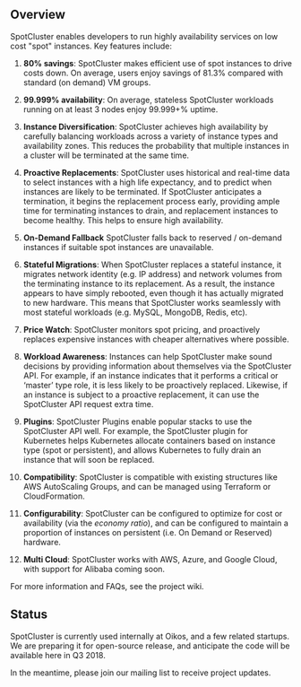 ## Overview

SpotCluster enables developers to run highly availability services on low cost "spot" instances. Key features include:

1. **80% savings**: SpotCluster makes efficient use of spot instances to drive costs down. On average, users enjoy savings of 81.3% compared with standard (on demand) VM groups.

2. **99.999% availability**: On average, stateless SpotCluster workloads running on at least 3 nodes enjoy 99.999+% uptime.

1. **Instance Diversification**: SpotCluster achieves high availability by carefully balancing workloads across a variety of instance types and availability zones. This reduces the probability that multiple instances in a cluster will be terminated at the same time.

2. **Proactive Replacements**: SpotCluster uses historical and real-time data to select instances with a high life expectancy, and to predict when instances are likely to be terminated. If SpotCluster anticipates a termination, it begins the replacement process early, providing ample time for terminating instances to drain, and replacement instances to become healthy. This helps to ensure high availability.

3. **On-Demand Fallback** SpotCluster falls back to reserved / on-demand instances if suitable spot instances are unavailable.

4. **Stateful Migrations**: When SpotCluster replaces a stateful instance, it migrates network identity (e.g. IP address) and network volumes from the terminating instance to its replacement. As a result, the instance appears to have simply rebooted, even though it has actually migrated to new hardware. This means that SpotCluster works seamlessly with most stateful workloads (e.g. MySQL, MongoDB, Redis, etc).

5. **Price Watch**: SpotCluster monitors spot pricing, and proactively replaces expensive instances with cheaper alternatives where possible.

6. **Workload Awareness**: Instances can help SpotCluster make sound decisions by providing information about themselves via the SpotCluster API. For example, if an instance indicates that it performs a critical or ‘master’ type role, it is less likely to be proactively replaced. Likewise, if an instance is subject to a proactive replacement, it can use the SpotCluster API request extra time.

7. **Plugins**: SpotCluster Plugins enable popular stacks to use the SpotCluster API well. For example, the SpotCluster plugin for Kubernetes helps Kubernetes allocate containers based on instance type (spot or persistent), and allows Kubernetes to fully drain an instance that will soon be replaced.

8. **Compatibility**: SpotCluster is compatible with existing structures like AWS AutoScaling Groups, and can be managed using Terraform or CloudFormation.

9. **Configurability**: SpotCluster can be configured to optimize for cost or availability (via the *economy ratio*), and can be configured to maintain a proportion of instances on persistent (i.e. On Demand or Reserved) hardware.

10. **Multi Cloud**: SpotCluster works with AWS, Azure, and Google Cloud, with support for Alibaba coming soon.

For more information and FAQs, see the project wiki.

## Status
SpotCluster is currently used internally at Oikos, and a few related startups. We are preparing it for open-source release, and anticipate the code will be available here in Q3 2018.

In the meantime, please join our mailing list to receive project updates.
